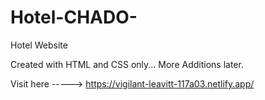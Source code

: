 # Hotel-CHADO-
Hotel Website 

Created with HTML and CSS only... More Additions later. 

Visit here -----> https://vigilant-leavitt-117a03.netlify.app/

